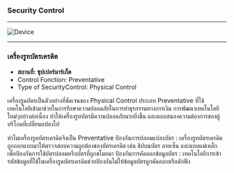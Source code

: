 ### **Security Control**
---

![Device](/img/)

---

### **เครื่องรูทบัตรเครดิต**
- **สถานที่: ซุปเปอร์มาร์เก็ต**
- Control Function: Preventative
- Type of SecurityControl: Physical Control

เครื่องรูดบัตรเป็นตัวอย่างที่ชัดเจนของ Physical Control ประเภท Preventative ที่ใช้เทคโนโลยีเข้ามาช่วยในการรักษาความปลอดภัยในการทำธุรกรรมทางการเงิน การพัฒนาเทคโนโลยีใหม่ๆอย่างต่อเนื่อง ทำให้เครื่องรูทบัตรมีความปลอดภัยมากยิ่งขึ้น และตอบสนองความต้องการของผู้บริโภคที่เปลี่ยนแปลงไป

ทำไมเครื่องรูดบัตรเครดิตจึงเป็น Preventative
ป้องกันการปลอมแปลงบัตร : เครื่องรูทบัตรเครดิตถูกออกแบบมาให้ตรวจสอบความถูกต้องของบัตรเครดิต เช่น ชิปบนบัตร ลายเซ็น และแถบแม่เหล็ก เพื่อป้องกันการใช้บัตรปลอมหรือบัตรที่ถูกขโมยมา
ป้องกันการคัดลอกข้อมูลบัตร : เทคโนโลยีการเข้ารหัสข้อมูลที่ใช้ในเครื่องรูดบัตรเครดิตช่วยป้องกันไม่ให้ข้อมูลบัตรถูกคัดลอกหรือดักฟัง
